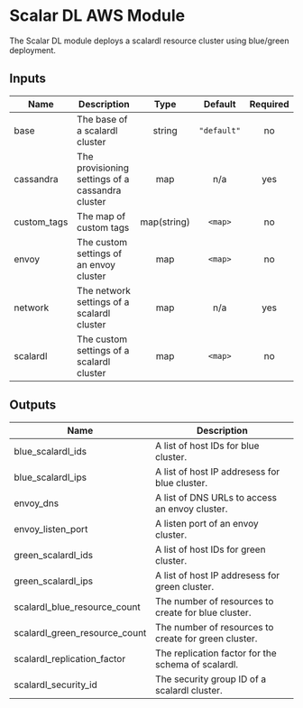 # Scalar DL AWS Module
The Scalar DL module deploys a scalardl resource cluster using blue/green deployment.

## Inputs

| Name | Description | Type | Default | Required |
|------|-------------|:----:|:-----:|:-----:|
| base | The base of a scalardl cluster | string | `"default"` | no |
| cassandra | The provisioning settings of a cassandra cluster | map | n/a | yes |
| custom_tags | The map of custom tags | map(string) | `<map>` | no |
| envoy | The custom settings of an envoy cluster | map | `<map>` | no |
| network | The network settings of a scalardl cluster | map | n/a | yes |
| scalardl | The custom settings of a scalardl cluster | map | `<map>` | no |

## Outputs

| Name | Description |
|------|-------------|
| blue_scalardl_ids | A list of host IDs for blue cluster. |
| blue_scalardl_ips | A list of host IP addresess for blue cluster. |
| envoy_dns | A list of DNS URLs to access an envoy cluster. |
| envoy_listen_port | A listen port of an envoy cluster. |
| green_scalardl_ids | A list of host IDs for green cluster. |
| green_scalardl_ips | A list of host IP addresess for green cluster. |
| scalardl_blue_resource_count | The number of resources to create for blue cluster. |
| scalardl_green_resource_count | The number of resources to create for green cluster. |
| scalardl_replication_factor | The replication factor for the schema of scalardl. |
| scalardl_security_id | The security group ID of a scalardl cluster. |

